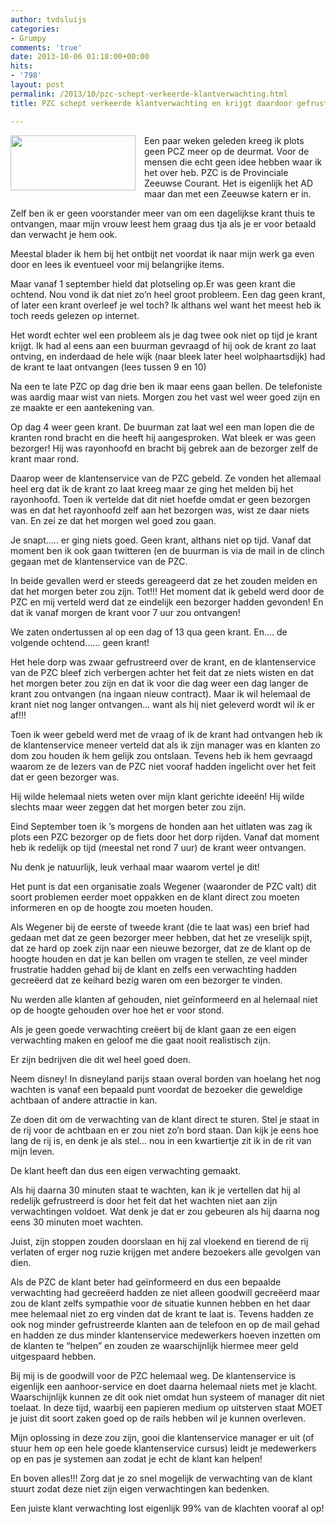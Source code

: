 ```yaml
---
author: tvdsluijs
categories:
- Grumpy
comments: 'true'
date: 2013-10-06 01:18:00+00:00
hits:
- '798'
layout: post
permalink: /2013/10/pzc-schept-verkeerde-klantverwachting.html
title: PZC schept verkeerde klantverwachting en krijgt daardoor gefrustreerde klanten.

---
```

<div style="clear: both; text-align: left;">
  <a href=https://vandersluijs.resultants-e.nl/2013/10/pcz_klant_verwachting.png" style="clear: left; float: left; margin-bottom: 1em; margin-right: 1em;"><img border="0" height="88" src="https://vandersluijs.resultants-e.nl/2013/10/pcz_klant_verwachting.png" width="200" /></a>
</div>

Een paar weken geleden kreeg ik plots geen PCZ meer op de deurmat. Voor de mensen die echt geen idee hebben waar ik het over heb. PZC is de Provinciale Zeeuwse Courant. Het is eigenlijk het AD maar dan met een Zeeuwse katern er in.

Zelf ben ik er geen voorstander meer van om een dagelijkse krant thuis te ontvangen, maar mijn vrouw leest hem graag dus tja als je er voor betaald dan verwacht je hem ook.

Meestal blader ik hem bij het ontbijt net voordat ik naar mijn werk ga even door en lees ik eventueel voor mij belangrijke items.

Maar vanaf 1 september hield dat plotseling op.<!--more-->Er was geen krant die ochtend. Nou vond ik dat niet zo&#8217;n heel groot probleem. Een dag geen krant, of later een krant overleef je wel toch? Ik althans wel want het meest heb ik toch reeds gelezen op internet.

Het wordt echter wel een probleem als je dag twee ook niet op tijd je krant krijgt. Ik had al eens aan een buurman gevraagd of hij ook de krant zo laat ontving, en inderdaad de hele wijk (naar bleek later heel wolphaartsdijk) had de krant te laat ontvangen (lees tussen 9 en 10)

Na een te late PZC op dag drie ben ik maar eens gaan bellen. De telefoniste was aardig maar wist van niets. Morgen zou het vast wel weer goed zijn en ze maakte er een aantekening van.

Op dag 4 weer geen krant. De buurman zat laat wel een man lopen die de kranten rond bracht en die heeft hij aangesproken. Wat bleek er was geen bezorger! Hij was rayonhoofd en bracht bij gebrek aan de bezorger zelf de krant maar rond.

Daarop weer de&nbsp;klantenservice&nbsp;van de PZC gebeld. Ze vonden het allemaal heel erg dat ik de krant zo laat kreeg maar ze ging het melden bij het rayonhoofd. Toen ik vertelde dat dit niet hoefde omdat er geen bezorgen was en dat het rayonhoofd zelf aan het bezorgen was, wist ze daar niets van. En zei ze dat het morgen wel goed zou gaan.

Je snapt….. er ging niets goed. Geen krant, althans niet op tijd. Vanaf dat moment ben ik ook gaan twitteren (en de buurman is via de mail in de clinch gegaan met de&nbsp;klantenservice&nbsp;van de PZC.

In beide gevallen werd er steeds gereageerd dat ze het zouden melden en dat het morgen beter zou zijn. Tot!!! Het moment dat ik gebeld werd door de PZC en mij verteld werd dat ze eindelijk een bezorger hadden gevonden! En dat ik vanaf morgen de krant voor 7 uur zou ontvangen!

We zaten ondertussen al op een dag of 13 qua geen krant. En…. de volgende ochtend…… geen krant!

Het hele dorp was zwaar gefrustreerd over de krant, en de klantenservice van de PZC bleef zich verbergen achter het feit dat ze niets wisten en dat het morgen beter zou zijn en dat ik voor die dag weer een dag langer de krant zou ontvangen (na ingaan nieuw contract). Maar ik wil helemaal de krant niet nog langer ontvangen… want als hij niet geleverd wordt wil ik er af!!!

Toen ik weer gebeld werd met de vraag of ik de krant had ontvangen heb ik de&nbsp;klantenservice meneer verteld dat als ik zijn manager was en klanten zo dom zou houden ik hem gelijk zou ontslaan. Tevens heb ik hem gevraagd waarom ze de lezers van de PZC niet vooraf hadden ingelicht over het feit dat er geen bezorger was.&nbsp;

Hij wilde helemaal niets weten over mijn klant gerichte ideeën! Hij wilde slechts maar weer zeggen dat het morgen beter zou zijn.

Eind September toen ik &#8217;s morgens de honden aan het uitlaten was zag ik plots een PZC bezorger op de fiets door het dorp rijden. Vanaf dat moment heb ik redelijk op tijd (meestal net rond 7 uur) de krant weer ontvangen.

Nu denk je natuurlijk, leuk verhaal maar waarom vertel je dit!

Het punt is dat een organisatie zoals Wegener (waaronder de PZC valt) dit soort problemen eerder moet oppakken en de klant direct zou moeten informeren en op de hoogte zou moeten houden.

Als Wegener bij de eerste of tweede krant (die te laat was) een brief had gedaan met dat ze geen bezorger meer hebben, dat het ze vreselijk spijt, dat ze hard op zoek zijn naar een nieuwe bezorger, dat ze de klant op de hoogte houden en dat je kan bellen om vragen te stellen, ze veel minder frustratie hadden gehad bij de klant en zelfs een verwachting hadden gecreëerd dat ze keihard bezig waren om een bezorger te vinden.

Nu werden alle klanten af gehouden, niet geïnformeerd en al helemaal niet op de hoogte gehouden over hoe het er voor stond.

Als je geen goede verwachting creëert bij de klant gaan ze een eigen verwachting maken en geloof me die gaat nooit realistisch zijn.

Er zijn bedrijven die dit wel heel goed doen.

Neem disney! In disneyland parijs staan overal borden van hoelang het nog wachten is vanaf een bepaald punt voordat de bezoeker die geweldige achtbaan of andere attractie in kan.

Ze doen dit om de verwachting van de klant direct te sturen. Stel je staat in de rij voor de achtbaan en er zou niet zo&#8217;n bord staan. Dan kijk je eens hoe lang de rij is, en denk je als stel… nou in een kwartiertje zit ik in de rit van mijn leven.

De klant heeft dan dus een eigen verwachting gemaakt.

Als hij daarna 30 minuten staat te wachten, kan ik je vertellen dat hij al redelijk gefrustreerd is door het feit dat het wachten niet aan zijn verwachtingen voldoet. Wat denk je dat er zou gebeuren als hij daarna nog eens 30 minuten moet wachten.

Juist, zijn stoppen zouden doorslaan en hij zal vloekend en tierend de rij verlaten of erger nog ruzie krijgen met andere bezoekers alle gevolgen van dien.

Als de PZC de klant beter had geïnformeerd en dus een bepaalde verwachting had gecreëerd hadden ze niet alleen goodwill&nbsp;gecreëerd&nbsp;maar zou de klant zelfs sympathie voor de situatie kunnen hebben en het daar mee helemaal niet zo erg vinden dat de krant te laat is. Tevens hadden ze ook nog minder gefrustreerde klanten aan de telefoon en op de mail gehad en hadden ze dus minder&nbsp;klantenservice medewerkers hoeven inzetten om de klanten te &#8220;helpen&#8221; en zouden ze waarschijnlijk hiermee meer geld uitgespaard hebben.

Bij mij is de goodwill voor de PZC helemaal weg. De klantenservice is eigenlijk een aanhoor-service en doet daarna helemaal niets met je klacht. Waarschijnlijk kunnen ze dit ook niet omdat hun systeem of manager dit niet toelaat. In deze tijd, waarbij een papieren medium op uitsterven staat MOET je juist dit soort zaken goed op de rails hebben wil je kunnen overleven.

Mijn oplossing in deze zou zijn, gooi die klantenservice manager er uit (of stuur hem op een hele goede klantenservice cursus) leidt je medewerkers op en pas je systemen aan zodat je echt de klant kan helpen!

En boven alles!!! Zorg dat je zo snel mogelijk de verwachting van de klant stuurt zodat deze niet zijn eigen verwachtingen kan bedenken.

Een juiste klant verwachting lost eigenlijk 99% van de klachten vooraf al op!